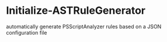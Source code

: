 # Initialize-ASTRuleGenerator
automatically generate PSScriptAnalyzer rules based on a JSON configuration file
